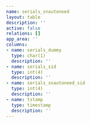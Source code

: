 ```yaml
---
name: serials_snautoneed
layout: table
description: ''
active: false
relations: []
app_area: ''
columns:
- name: serials_dummy
  type: char(1)
  description: ''
- name: serials_sid
  type: int(4)
  description: ''
- name: serials_snautoneed_sid
  type: int(4)
  description: ''
- name: tstamp
  type: timestamp
  description: ''
---
```


